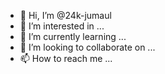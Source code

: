 - 👋 Hi, I’m @24k-jumaul
- 👀 I’m interested in ...
- 🌱 I’m currently learning ...
- 💞️ I’m looking to collaborate on ...
- 📫 How to reach me ...

<!---
24k-jumaul/24k-jumaul is a ✨ special ✨ repository because its `README.md` (this file) appears on your GitHub profile.
You can click the Preview link to take a look at your changes.
--->
